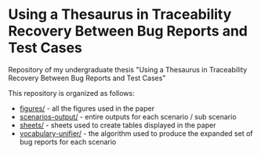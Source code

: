 # Using a Thesaurus in Traceability Recovery Between Bug Reports and Test Cases

Repository of my undergraduate thesis "Using a Thesaurus in Traceability Recovery Between Bug Reports and Test Cases"

This repository is organized as follows:

  - [figures/] - all the figures used in the paper
  - [scenarios-output/] - entire outputs for each scenario / sub scenario
  - [sheets/] - sheets used to create tables displayed in the paper
  - [vocabulary-unifier/] - the algorithm used to produce the expanded set of bug reports for each scenario

[figures/]: <https://github.com/victorrborges/thesaurus-traceability-study/tree/main/figures>
[scenarios-output/]: <https://github.com/victorrborges/thesaurus-traceability-study/tree/main/scenarios-output>
[sheets/]: <https://github.com/victorrborges/thesaurus-traceability-study/tree/main/sheets>
[vocabulary-unifier/]: <https://github.com/victorrborges/thesaurus-traceability-study/tree/main/vocabulary-unifier>